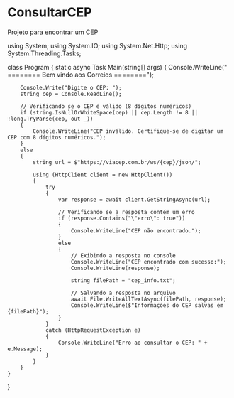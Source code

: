 # ConsultarCEP
Projeto para encontrar um CEP

﻿using System;
using System.IO;
using System.Net.Http;
using System.Threading.Tasks;

class Program
{
    static async Task Main(string[] args)
    {
        Console.WriteLine(" ======== Bem vindo aos Correios ========");

        Console.Write("Digite o CEP: ");
        string cep = Console.ReadLine();

        // Verificando se o CEP é válido (8 dígitos numéricos)
        if (string.IsNullOrWhiteSpace(cep) || cep.Length != 8 || !long.TryParse(cep, out _))
        {
            Console.WriteLine("CEP inválido. Certifique-se de digitar um CEP com 8 dígitos numéricos.");
        }
        else
        {
            string url = $"https://viacep.com.br/ws/{cep}/json/";

            using (HttpClient client = new HttpClient())
            {
                try
                {
                    var response = await client.GetStringAsync(url);

                    // Verificando se a resposta contém um erro
                    if (response.Contains("\"erro\": true"))
                    {
                        Console.WriteLine("CEP não encontrado.");
                    }
                    else
                    {
                        // Exibindo a resposta no console
                        Console.WriteLine("CEP encontrado com sucesso:");
                        Console.WriteLine(response);

                        string filePath = "cep_info.txt";

                        // Salvando a resposta no arquivo
                        await File.WriteAllTextAsync(filePath, response);
                        Console.WriteLine($"Informações do CEP salvas em {filePath}");
                    }
                }
                catch (HttpRequestException e)
                {
                    Console.WriteLine("Erro ao consultar o CEP: " + e.Message);
                }
            }
        }
    }
}
